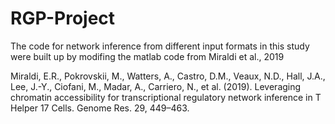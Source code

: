# RGP-Project
The code for network inference from different input formats in this study were built up by modifing the matlab code from Miraldi et al., 2019

Miraldi, E.R., Pokrovskii, M., Watters, A., Castro, D.M., Veaux, N.D., Hall, J.A., Lee, J.-Y., Ciofani, M., Madar, A., Carriero, N., et al. (2019). Leveraging chromatin accessibility for transcriptional regulatory network inference in T Helper 17 Cells. Genome Res. 29, 449–463.

